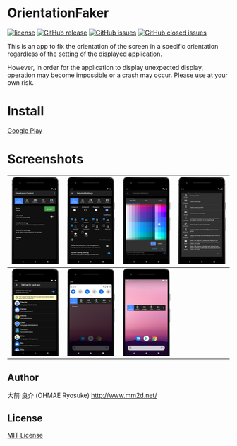 # OrientationFaker
[![license](https://img.shields.io/github/license/ohmae/orientation-faker.svg)](./LICENSE)
[![GitHub release](https://img.shields.io/github/release/ohmae/orientation-faker.svg)](https://github.com/ohmae/orientation-faker/releases)
[![GitHub issues](https://img.shields.io/github/issues/ohmae/orientation-faker.svg)](https://github.com/ohmae/orientation-faker/issues)
[![GitHub closed issues](https://img.shields.io/github/issues-closed/ohmae/orientation-faker.svg)](https://github.com/ohmae/orientation-faker/issues?q=is%3Aissue+is%3Aclosed)

This is an app to fix the orientation of the screen in a specific orientation regardless of the setting of the displayed application.

However, in order for the application to display unexpected display, operation may become impossible or a crash may occur.
Please use at your own risk.

# Install
[Google Play](https://play.google.com/store/apps/details?id=net.mm2d.android.orientationfaker)

# Screenshots
|![](readme/1.png)|![](readme/2.png)|![](readme/3.png)|![](readme/4.png)|
|-|-|-|-|
|![](readme/5.png)|![](readme/6.png)|![](readme/7.png)||

## Author
大前 良介 (OHMAE Ryosuke)
http://www.mm2d.net/

## License
[MIT License](./LICENSE)

